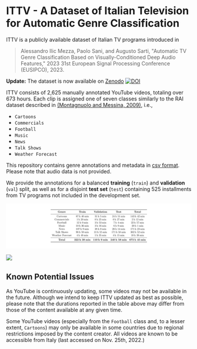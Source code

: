 # ITTV - A Dataset of Italian Television for Automatic Genre Classification

ITTV is a publicly available dataset of Italian TV programs introduced in 

> Alessandro Ilic Mezza, Paolo Sani, and Augusto Sarti, "Automatic TV Genre Classification Based on Visually-Conditioned Deep Audio Features," 2023 31st European Signal Processing Conference (EUSIPCO), 2023.

__Update:__ The dataset is now available on [Zenodo](https://zenodo.org/record/8027327) [![DOI](https://zenodo.org/badge/DOI/10.5281/zenodo.8027327.svg)](https://doi.org/10.5281/zenodo.8027327)


ITTV consists of 2,625 manually annotated YouTube videos, totaling over 673 hours. Each clip is assigned one of seven classes similarly to the 
RAI dataset described in [(Montagnuolo and Messina, 2009)](https://link.springer.com/article/10.1007/s11042-008-0222-3), i.e.,

* `Cartoons`
* `Commercials`
* `Football`
* `Music`
* `News`
* `Talk Shows`
* `Weather Forecast`

This repository contains genre annotations and metadata in [csv format](https://github.com/polimi-ispl/ITTV/blob/main/ittv.csv). Please note that audio data is not provided.

We provide the annotations for a balanced **training** (`train`) and **validation** (`val`) split, 
as well as for a disjoint **test set** (`test`) containing 525 installments from 
TV programs not included in the development set.

![](https://github.com/polimi-ispl/ITTV/blob/main/images/duration_table.png)

![](https://github.com/polimi-ispl/ITTV/blob/main/images/duration_boxplot.png)

## Known Potential Issues

As YouTube is continuously updating, some videos may not be available in the future. Although we intend to keep ITTV updated as best as possible, please note that the durations reported in the table above may differ from those of the content available at any given time.

Some YouTube videos (especially from the `Football` class and, to a lesser extent, `Cartoons`) may only be available in some countries due to regional restrictions imposed by the content creator. All videos are known to be accessible from Italy (last accessed on Nov. 25th, 2022.)
